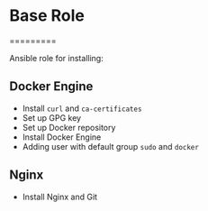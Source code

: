 # Base Role

=========

Ansible role for installing:

## Docker Engine

- Install `curl` and `ca-certificates`
- Set up GPG key
- Set up Docker repository
- Install Docker Engine
- Adding user with default group `sudo` and `docker`

## Nginx

- Install Nginx and Git
